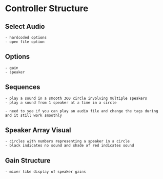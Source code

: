 


# Controller Structure



## Select Audio
    - hardcoded options
    - open file option


## Options
    - gain
    - speaker


## Sequences
    - play a sound in a smooth 360 circle involving multiple speakers
    - play a sound from 1 speaker at a time in a circle

    - need to see if you can play an audio file and change the tags during and it still work smoothly


## Speaker Array Visual
    - circles with numbers representing a speaker in a circle
    - black indicates no sound and shade of red indicates sound

## Gain Structure
    - mixer like display of speaker gains